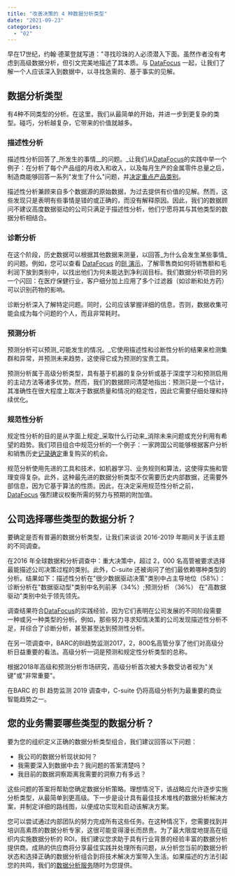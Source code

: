 ```yaml
---
title: "改善决策的 4 种数据分析类型"
date: "2021-09-23"
categories: 
  - "02"
---
```


早在17世纪，约翰·德莱登就写道："寻找珍珠的人必须潜入下面。虽然作者没有考虑到高级数据分析，但引文完美地描述了其本质。与 [DataFocus](https://www.datafocus.ai) 一起，让我们了解一个人应该深入到数据中，以寻找急需的、基于事实的见解。

## 数据分析类型

有4种不同类型的分析。在这里，我们从最简单的开始，并进一步到更复杂的类型。碰巧，分析越复杂，它带来的价值就越多。

### 描述性分析

描述性分析回答了_所发生的事情__的问题。_让我们从[DataFocus](https://www.datafocus.ai)的实践中举一个例子：在分析了每个产品组的月收入和收入，以及每月生产的金属零件总量之后，制造商能够回答一系列"发生了什么"问题，并[决定重点产品类别](https://www.datafocus.ai/)。

描述性分析兼顾来自多个数据源的原始数据，为过去提供有价值的见解。然而，这些发现只是表明有些事情是错的或正确的，而没有解释原因。因此，我们的数据顾问不建议高度数据驱动的公司只满足于描述性分析，他们宁愿将其与其他类型的数据分析相结合。

### 诊断分析

在这个阶段，历史数据可以根据其他数据来测量，以回答_为什么会发生某些事情_的问题。例如，您可以查看 [DataFocus](https://www.datafocus.ai) 的[BI 演示](https://www.datafocus.ai/)，了解零售商如何将销售额和毛利润下放到类别中，以找出他们为何未能达到净利润目标。我们数据分析项目的另一个闪回：在医疗保健行业，客户细分加上应用了多个过滤器（如诊断和处方药）可以识别药物的影响。

诊断分析深入了解特定问题。同时，公司应该掌握详细的信息，否则，数据收集可能会成为每个问题的个人，而且非常耗时。

### 预测分析

预测分析可以预测_可能发生的情况。_它使用描述性和诊断性分析的结果来检测集群和异常，并预测未来趋势，这使得它成为预测的宝贵工具。

预测分析属于高级分析类型，具有基于机器的复杂分析或基于深度学习和预测启用的主动方法等诸多优势。然而，我们的数据顾问清楚地指出：预测只是一个估计，其准确性在很大程度上取决于数据质量和情况的稳定性，因此它需要仔细处理和持续优化。

### 规范性分析

规定性分析的目的是从字面上规定_采取什么行动来_消除未来问题或充分利用有希望的趋势。我们项目组合中规范分析的一个例子：一家跨国公司能够根据客户分析和销售历史[记录确定](https://www.scnsoft.com/case-studies/direct-sales-force-crm-for-a-us-market-leader-in-cancer-diagnostics)重复购买的机会。

规范分析使用先进的工具和技术，如机器学习、业务规则和算法，这使得实施和管理变得复杂。此外，这种最先进的数据分析类型不仅需要历史内部数据，还需要外部信息，因为它基于算法的性质。因此，在决定采用规范性分析之前，[DataFocus](https://www.datafocus.ai) 强烈建议权衡所需的努力与预期的附加值。

## 公司选择哪些类型的数据分析？

要确定是否有普遍的数据分析类型，让我们来谈谈 2016-2019 年期间关于该主题的不同调查。

在2016 年全球数据和分析调查中：重大决策中，超过 2，000 名高管被要求选择最能描述公司决策过程的类别。此外，C-suite 还被询问了他们最依赖哪种类型的分析。结果如下：描述性分析在"很少数据驱动决策"类别中占主导地位（58%）：诊断分析在"数据驱动型"类别中名列前茅（34%）;预测分析 （36%） 在"高数据驱动"类别中处于领先领先。

调查结果符合[DataFocus](https://www.datafocus.ai)的实践经验，因为它们表明在公司发展的不同阶段需要一种或另一种类型的分析。例如，那些努力寻求知情决策的公司发现描述性分析不足，并综合了诊断分析，甚至甚至达到预测性分析。

在另一项调查中，BARC的BI趋势监测2017，2，800名高管分享了他们对高级分析日益重要的看法。高级分析一词是预测和规定性分析类型的总称。

根据2018年高级和预测分析市场研究，高级分析首次被大多数受访者视为"关键"或"非常重要"。

在BARC 的 BI 趋势监测 2019 调查中，C-suite 仍将高级分析列为最重要的商业智能趋势之一。

## 您的业务需要哪些类型的数据分析？

要为您的组织定义正确的数据分析类型组合，我们建议回答以下问题：

- 我公司的数据分析现状如何？
- 我需要深入到数据中去？我问题的答案清楚吗？
- 我目前的数据洞察距离我需要的洞察力有多远？

这些问题的答案将帮助您确定数据分析策略。理想情况下，该战略应允许逐步实施分析类型，从最简单到更高级。下一步是设计具有最佳技术堆栈的数据分析解决方案，并制定详细的路线图，以便成功实现和启动该解决方案。

您可以尝试通过内部团队的努力完成所有这些任务。在这种情况下，您需要找到并培训高素质的数据分析专家，这很可能变得漫长而昂贵。为了最大限度地提高在组织内实施数据分析的 ROI，我们建议您求助于具有行业背景的经验丰富的数据分析提供商。成熟的供应商将分享最佳实践并处理所有问题，从分析您当前的数据分析状态和选择正确的数据分析组合到将技术解决方案带入生活。如果描述的方法引起您的共鸣，我们的[数据分析服务](https://www.datafocus.ai/)随时为您提供。
